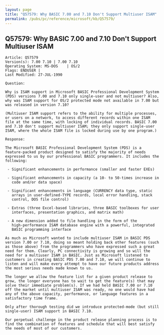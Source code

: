```yaml
---
layout: page
title: "Q57579: Why BASIC 7.00 and 7.10 Don't Support Multiuser ISAM"
permalink: /pubs/pc/reference/microsoft/kb/Q57579/
---
```


## Q57579: Why BASIC 7.00 and 7.10 Don't Support Multiuser ISAM

	Article: Q57579
	Version(s): 7.00 7.10 | 7.00 7.10
	Operating System: MS-DOS    | OS/2
	Flags: ENDUSER |
	Last Modified: 27-JUL-1990
	
	Question:
	
	Why is ISAM support in Microsoft BASIC Professional Development System
	(PDS) versions 7.00 and 7.10 only single-user and not multiuser? Also,
	why was ISAM support for OS/2 protected mode not available in 7.00 but
	was released in version 7.10?
	
	(Multiuser ISAM support refers to the ability for multiple processes,
	or users on a network, to access different records within one ISAM
	file at the same time, with locking of individual records. BASIC 7.00
	and 7.10 don't support multiuser ISAM; they only support single-user
	ISAM, where the whole ISAM file is locked during use by one program.)
	
	Response:
	
	The Microsoft BASIC Professional Development System (PDS) is a
	feature-packed product designed to satisfy the majority of needs
	expressed to us by our professional BASIC programmers. It includes the
	following:
	
	 - Significant enhancements in performance (smaller and faster EXEs)
	
	 - Significant enhancements in capacity (a 10- to 50-times increase in
	   code and/or data space)
	
	 - Significant enhancements in language (CURRENCY data type, static
	   arrays in user-defined-TYPE records, local error handling, stack
	   control, DOS file control)
	
	 - Extras (three Excel-based libraries, three BASIC toolboxes for user
	   interfaces, presentation graphics, and matrix math)
	
	 - A new dimension added to file handling in the form of the
	   high-performance ISAM database engine with a powerful, integrated
	   BASIC programming interface
	
	As much as Microsoft wanted to include multiuser ISAM in BASIC PDS
	version 7.00 or 7.10, doing so meant holding back other features (such
	as those above) from the programmers who have expressed such a great
	need for them. Clearly, PC connectivity is growing and so will the
	need for a multiuser ISAM in BASIC. Just as Microsoft listened to
	customers in creating BASIC PDS 7.00 and 7.10, we will continue to
	listen and will make every attempt to have our future products address
	the most serious needs made known to us.
	
	The longer we allow the feature list for a given product release to
	grow, the longer everyone has to wait to get the feature(s) that may
	solve their immediate problem(s). If we had held BASIC 7.00 or 7.10
	off the market until multiuser ISAM was ready, no one would have had
	any of the above capacity, performance, or language features in a
	satisfactory time frame.
	
	Only after thorough testing did we introduce protected-mode (but still
	single-user) ISAM support in BASIC 7.10.
	
	Our perpetual challenge in the product release planning process is to
	find the combination of features and schedule that will best satisfy
	the needs of most of our customers.
